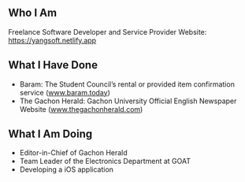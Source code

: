 ## Who I Am
Freelance Software Developer and Service Provider 
Website: https://yangsoft.netlify.app

## What I Have Done
- Baram: The Student Council’s rental or provided item confirmation service (www.baram.today)
- The Gachon Herald: Gachon University Official English Newspaper Website (www.thegachonherald.com)

## What I Am Doing
- Editor-in-Chief of Gachon Herald
- Team Leader of the Electronics Department at GOAT
- Developing a iOS application
 
